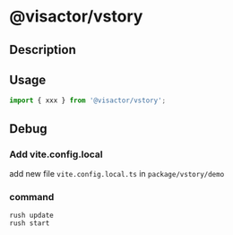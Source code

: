 # @visactor/vstory

## Description

## Usage

```typescript
import { xxx } from '@visactor/vstory';
```

## Debug

### Add vite.config.local

add new file `vite.config.local.ts` in `package/vstory/demo`

### command

```shell
rush update
rush start
```
